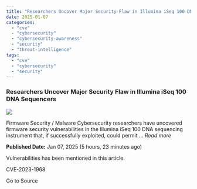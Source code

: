 ```yaml
---
title: "Researchers Uncover Major Security Flaw in Illumina iSeq 100 DNA Sequencers"
date: 2025-01-07
categories: 
  - "cve"
  - "cybersecurity"
  - "cybersecurity-awareness"
  - "security"
  - "threat-intelligence"
tags: 
  - "cve"
  - "cybersecurity"
  - "security"
---
```


### Researchers Uncover Major Security Flaw in Illumina iSeq 100 DNA Sequencers

![](https://upload.cvefeed.io/news/22715/thumbnail.jpg)

Firmware Security / Malware Cybersecurity researchers have uncovered firmware security vulnerabilities in the Illumina iSeq 100 DNA sequencing instrument that, if successfully exploited, could permit ... _Read more_

**Published Date:** Jan 07, 2025 (5 hours, 23 minutes ago)

Vulnerabilities has been mentioned in this article.

CVE-2023-1968

Go to Source
